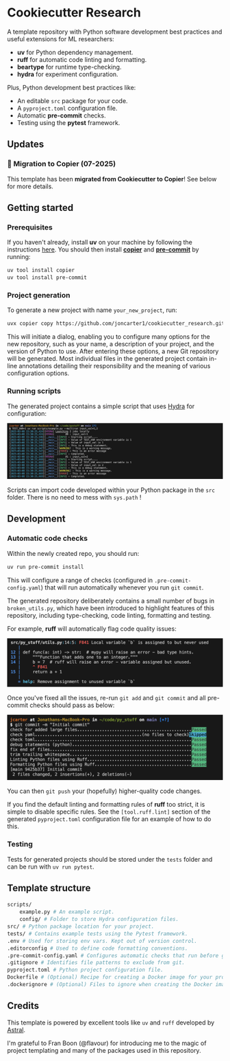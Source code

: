 # Cookiecutter Research

A template repository with Python software development best practices and useful extensions for ML researchers:
- **uv** for Python dependency management.
- **ruff** for automatic code linting and formatting.
- **beartype** for runtime type-checking.
- **hydra** for experiment configuration.

Plus, Python development best practices like:
- An editable `src` package for your code.
- A `pyproject.toml` configuration file.
- Automatic **pre-commit** checks.
- Testing using the **pytest** framework.

## Updates

### 🔄 Migration to Copier (07-2025)

This template has been **migrated from Cookiecutter to Copier**! See below for more details.

## Getting started

### Prerequisites
If you haven't already, install **uv** on your machine by following the instructions [here](https://docs.astral.sh/uv/getting-started/installation/). You should then install [**copier**](https://github.com/copier-org/copier) and [**pre-commit**](https://pre-commit.com) by running:
```bash
uv tool install copier
uv tool install pre-commit
```

### Project generation
To generate a new project with name `your_new_project`, run:
```bash
uvx copier copy https://github.com/joncarter1/cookiecutter_research.git your_new_project --trust
```
This will initiate a dialog, enabling you to configure many options for the new repository, such as your name, a description of your project, and the version of Python to use. After entering these options, a new Git repository will be generated. Most individual files in the generated project contain in-line annotations detailing their responsibility and the meaning of various configuration options.

### Running scripts
The generated project contains a simple script that uses [Hydra](https://hydra.cc/) for configuration:

![image](figs/script.png)

Scripts can import code developed within your Python package in the `src` folder. There is no need to mess with `sys.path` !

## Development

### Automatic code checks

Within the newly created repo, you should run:
```bash
uv run pre-commit install
```
This will configure a range of checks (configured in `.pre-commit-config.yaml`) that will run automatically whenever you run `git commit`.

The generated repository deliberately contains a small number of bugs in `broken_utils.py`, which have been introduced to highlight features of this repository, including type-checking, code linting, formatting and testing.

For example, **ruff** will automatically flag code quality issues:

![image](figs/linting.png)

Once you've fixed all the issues, re-run `git add` and `git commit` and all pre-commit checks should pass as below:

![image](figs/commit.png)

You can then `git push` your (hopefully) higher-quality code changes.

If you find the default linting and formatting rules of **ruff** too strict, it is simple to disable specific rules. See the `[tool.ruff.lint]` section of the generated `pyproject.toml` configuration file for an example of how to do this.

### Testing
Tests for generated projects should be stored under the `tests` folder and can be run with `uv run pytest`.

## Template structure

```bash
scripts/ 
    example.py # An example script.
    config/ # Folder to store Hydra configuration files.
src/ # Python package location for your project.
tests/ # Contains example tests using the Pytest framework.
.env # Used for storing env vars. Kept out of version control.
.editorconfig # Used to define code formatting conventions.
.pre-commit-config.yaml # Configures automatic checks that run before git commits.
.gitignore # Identifies file patterns to exclude from git.
pyproject.toml # Python project configuration file.
Dockerfile # (Optional) Recipe for creating a Docker image for your project.
.dockerignore # (Optional) Files to ignore when creating the Docker image.
```

## Credits
This template is powered by excellent tools like `uv` and `ruff` developed by [Astral](https://astral.sh/).

I'm grateful to Fran Boon (@flavour) for introducing me to the magic of project templating and many of the packages used in this repository.
